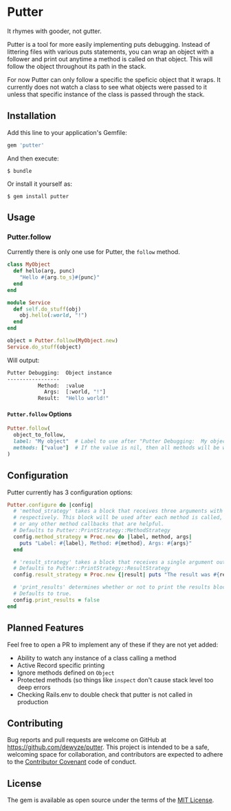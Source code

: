 # Putter

It rhymes with gooder, not gutter.

Putter is a tool for more easily implementing puts debugging. Instead of littering files with various puts statements, you can wrap an object with a follower and print out anytime a method is called on that object. This will follow the object throughout its path in the stack.

For now Putter can only follow a specific the speficic object that it wraps. It currently does not watch a class to see what objects were passed to it unless that specific instance of the class is passed through the stack.

## Installation

Add this line to your application's Gemfile:

```ruby
gem 'putter'
```

And then execute:

    $ bundle

Or install it yourself as:

    $ gem install putter

## Usage

### Putter.follow

Currently there is only one use for Putter, the `follow` method.

```ruby
class MyObject
  def hello(arg, punc)
    "Hello #{arg.to_s}#{punc}"
  end
end

module Service
  def self.do_stuff(obj)
    obj.hello(:world, "!")
  end
end

object = Putter.follow(MyObject.new)
Service.do_stuff(object)
```

Will output:

```bash
Putter Debugging:  Object instance
-----------------
          Method:  :value
            Args:  [:world, "!"]
          Result:  "Hello world!"
```

#### `Putter.follow` Options

```ruby
Putter.follow(
  object_to_follow,
  label: "My object"  # Label to use after "Putter Debugging:  My object". Will be "ClassName" for classes or "ClassName instance" for instances,
  methods: ["value"]  # If the value is nil, then all methods will be watched. Otherwise, this is an array of methods to print debugging input for
)
```

## Configuration

Putter currently has 3 configuration options:

```ruby
Putter.configure do |config|
  # 'method_strategy' takes a block that receives three arguments with the label, method, and args array,
  # respectively. This block will be used after each method is called, "puts" statements can be used,
  # or any other method callbacks that are helpful.
  # Defaults to Putter::PrintStrategy::MethodStrategy
  config.method_strategy = Proc.new do |label, method, args|
    puts "Label: #{label}, Method: #{method}, Args: #{args}"
  end

  # 'result_strategy' takes a block that receives a single argument outputs the results of the method call
  # Defaults to Putter::PrintStrategy::ResultStrategy
  config.result_strategy = Proc.new {|result| puts "The result was #{result}" }

  # 'print_results' determines whether or not to print the results block at all.
  # Defaults to true.
  config.print_results = false
end
```

## Planned Features
Feel free to open a PR to implement any of these if they are not yet added:

- Ability to watch any instance of a class calling a method
- Active Record specific printing
- Ignore methods defined on `Object`
- Protected methods (so things like `inspect` don't cause stack level too deep errors
- Checking Rails.env to double check that putter is not called in production

## Contributing

Bug reports and pull requests are welcome on GitHub at https://github.com/dewyze/putter. This project is intended to be a safe, welcoming space for collaboration, and contributors are expected to adhere to the [Contributor Covenant](http://contributor-covenant.org) code of conduct.

## License

The gem is available as open source under the terms of the [MIT License](http://opensource.org/licenses/MIT).
